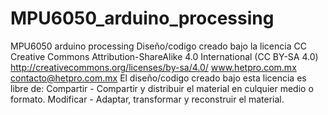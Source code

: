 MPU6050_arduino_processing
==========================

MPU6050 arduino processing
Diseño/codigo  creado bajo la licencia CC Creative Commons
Attribution-ShareAlike 4.0 International (CC BY-SA 4.0) http://creativecommons.org/licenses/by-sa/4.0/
www.hetpro.com.mx contacto@hetpro.com.mx
El diseño/codigo creado bajo esta licencia es libre de:
Compartir - Compartir y distribuir el material en culquier medio o formato. Modificar - Adaptar, transformar y reconstruir el material.
